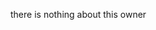 there is nothing about this owner

<!---
MrWuOnly/MrWuOnly is a ✨ special ✨ repository because its `README.md` (this file) appears on your GitHub profile.
You can click the Preview link to take a look at your changes.
--->
